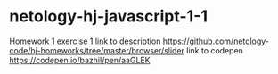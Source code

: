 # netology-hj-javascript-1-1
Homework 1 exercise 1
link to description
https://github.com/netology-code/hj-homeworks/tree/master/browser/slider
link to codepen
https://codepen.io/bazhil/pen/aaGLEK
